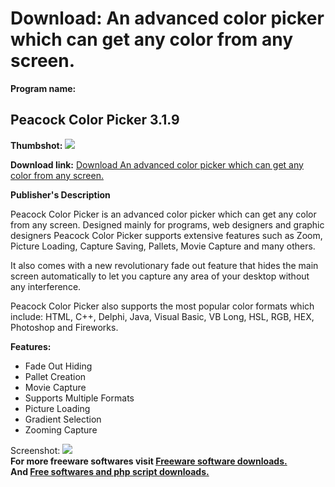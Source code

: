 # Download: An advanced color picker which can get any color from any screen.

**Program name:**

## Peacock Color Picker 3.1.9

  
**Thumbshot:** ![](http://www.freewarefiles.com/screenshot/peacockcolorpicker_md.gif)   
  
**Download link:** [Download An advanced color picker which can get any color from any screen.](http://freesoftwares.boysofts.com/Peacock-Color-Picker_program_20120.html)  
  


**Publisher's Description**  
  


Peacock Color Picker is an advanced color picker which can get any color from any screen. Designed mainly for programs, web designers and graphic designers Peacock Color Picker supports extensive features such as Zoom, Picture Loading, Capture Saving, Pallets, Movie Capture and many others. 

It also comes with a new revolutionary fade out feature that hides the main screen automatically to let you capture any area of your desktop without any interference.

Peacock Color Picker also supports the most popular color formats which include: HTML, C++, Delphi, Java, Visual Basic, VB Long, HSL, RGB, HEX, Photoshop and Fireworks.

**Features:**

  * Fade Out Hiding 
  * Pallet Creation 
  * Movie Capture 
  * Supports Multiple Formats 
  * Picture Loading 
  * Gradient Selection 
  * Zooming Capture 

  
  
Screenshot: ![](http://www.freewarefiles.com/screenshot/peacockcolorpicker.gif)   
**For more freeware softwares visit [Freeware software downloads.](http://freesoftwares.boysofts.com/)**   
**And [Free softwares and php script downloads.](http://www.boysofts.com/)**

